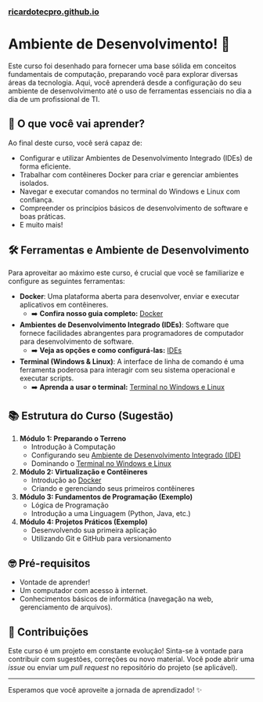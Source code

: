### [ricardotecpro.github.io](https://ricardotecpro.github.io/)

# Ambiente de Desenvolvimento! 🚀

Este curso foi desenhado para fornecer uma base sólida em conceitos fundamentais de computação, preparando você para explorar diversas áreas da tecnologia. Aqui, você aprenderá desde a configuração do seu ambiente de desenvolvimento até o uso de ferramentas essenciais no dia a dia de um profissional de TI.

## 🎯 O que você vai aprender?

Ao final deste curso, você será capaz de:

* Configurar e utilizar Ambientes de Desenvolvimento Integrado (IDEs) de forma eficiente.
* Trabalhar com contêineres Docker para criar e gerenciar ambientes isolados.
* Navegar e executar comandos no terminal do Windows e Linux com confiança.
* Compreender os princípios básicos de desenvolvimento de software e boas práticas.
* E muito mais!

## 🛠️ Ferramentas e Ambiente de Desenvolvimento

Para aproveitar ao máximo este curso, é crucial que você se familiarize e configure as seguintes ferramentas:

* **Docker**: Uma plataforma aberta para desenvolver, enviar e executar aplicativos em contêineres.
    * ➡️ **Confira nosso guia completo:** [Docker](./docker.md)
* **Ambientes de Desenvolvimento Integrado (IDEs)**: Software que fornece facilidades abrangentes para programadores de computador para desenvolvimento de software.
    * ➡️ **Veja as opções e como configurá-las:** [IDEs](./ides.md)
* **Terminal (Windows & Linux)**: A interface de linha de comando é uma ferramenta poderosa para interagir com seu sistema operacional e executar scripts.
    * ➡️ **Aprenda a usar o terminal:** [Terminal no Windows e Linux](./terminal_windown_linux.md)

## 📚 Estrutura do Curso (Sugestão)

1.  **Módulo 1: Preparando o Terreno**
    * Introdução à Computação
    * Configurando seu [Ambiente de Desenvolvimento Integrado (IDE)](./ides.md)
    * Dominando o [Terminal no Windows e Linux](./terminal_windown_linux.md)
2.  **Módulo 2: Virtualização e Contêineres**
    * Introdução ao [Docker](./docker.md)
    * Criando e gerenciando seus primeiros contêineres
3.  **Módulo 3: Fundamentos de Programação (Exemplo)**
    * Lógica de Programação
    * Introdução a uma Linguagem (Python, Java, etc.)
4.  **Módulo 4: Projetos Práticos (Exemplo)**
    * Desenvolvendo sua primeira aplicação
    * Utilizando Git e GitHub para versionamento

## 🤓 Pré-requisitos

* Vontade de aprender!
* Um computador com acesso à internet.
* Conhecimentos básicos de informática (navegação na web, gerenciamento de arquivos).

## 🤝 Contribuições

Este curso é um projeto em constante evolução! Sinta-se à vontade para contribuir com sugestões, correções ou novo material. Você pode abrir uma *issue* ou enviar um *pull request* no repositório do projeto (se aplicável).

---

Esperamos que você aproveite a jornada de aprendizado! ✨
